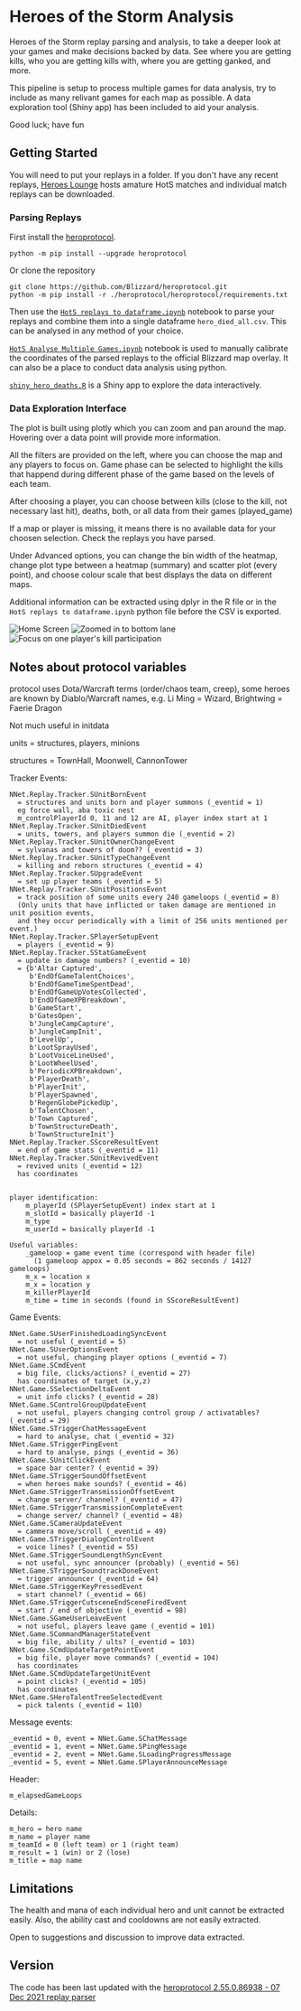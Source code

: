 # Heroes of the Storm Analysis
Heroes of the Storm replay parsing and analysis, to take a deeper look at your games and make decisions backed by data. See where you are getting kills, who you are getting kills with, where you are getting ganked, and more. 

This pipeline is setup to process multiple games for data analysis, try to include as many relivant games for each map as possible. A data exploration tool (Shiny app) has been included to aid your analysis. 

Good luck; have fun

## Getting Started
You will need to put your replays in a folder. If you don't have any recent replays, [Heroes Lounge](https://heroeslounge.gg/) hosts amature HotS matches and individual match replays can be downloaded.

### Parsing Replays
First install the [heroprotocol](https://github.com/Blizzard/heroprotocol).
```
python -m pip install --upgrade heroprotocol
```

Or clone the repository
```
git clone https://github.com/Blizzard/heroprotocol.git
python -m pip install -r ./heroprotocol/heroprotocol/requirements.txt
```

Then use the [`HotS replays to dataframe.ipynb`](HotS%20replays%20to%20dataframe.ipynb) notebook to parse your replays and combine them into a single dataframe `hero_died_all.csv`. This can be analysed in any method of your choice.

[`HotS Analyse Multiple Games.ipynb`](HotS%20Analyse%20Multiple%20Games.ipynb) notebook is used to manually calibrate the coordinates of the parsed replays to the official Blizzard map overlay. It can also be a place to conduct data analysis using python.

[`shiny_hero_deaths.R`](shiny_hero_deaths.R) is a Shiny app to explore the data interactively.

### Data Exploration Interface
The plot is built using plotly which you can zoom and pan around the map. Hovering over a data point will provide more information.

All the filters are provided on the left, where you can choose the map and any players to focus on. Game phase can be selected to highlight the kills that happend during different phase of the game based on the levels of each team.

After choosing a player, you can choose between kills (close to the kill, not necessary last hit), deaths, both, or all data from their games (played_game)

If a map or player is missing, it means there is no available data for your choosen selection. Check the replays you have parsed.

Under Advanced options, you can change the bin width of the heatmap, change plot type between a heatmap (summary) and scatter plot (every point), and choose colour scale that best displays the data on different maps.

Additional information can be extracted using dplyr in the R file or in the `HotS replays to dataframe.ipynb` python file before the CSV is exported.

![Home Screen](https://raw.githubusercontent.com/kevinchtsang/heroes-of-the-storm-analysis/main/screenshots/heat_map.png)
![Zoomed in to bottom lane](https://raw.githubusercontent.com/kevinchtsang/heroes-of-the-storm-analysis/main/screenshots/heat_map_zoom.png)
![Focus on one player's kill participation](https://raw.githubusercontent.com/kevinchtsang/heroes-of-the-storm-analysis/main/screenshots/one_player_kills.png)

## Notes about protocol variables

protocol uses Dota/Warcraft terms (order/chaos team, creep), some heroes are known by Diablo/Warcraft names, e.g. Li Ming = Wizard, Brightwing = Faerie Dragon

Not much useful in initdata

units = structures, players, minions

structures = TownHall, Moonwell, CannonTower



Tracker Events:

    NNet.Replay.Tracker.SUnitBornEvent 
      = structures and units born and player summons (_eventid = 1)
      eg force wall, aba toxic nest
      m_controlPlayerId 0, 11 and 12 are AI, player index start at 1
    NNet.Replay.Tracker.SUnitDiedEvent 
      = units, towers, and players summon die (_eventid = 2)
    NNet.Replay.Tracker.SUnitOwnerChangeEvent 
      = sylvanas and towers of doom?? (_eventid = 3)
    NNet.Replay.Tracker.SUnitTypeChangeEvent 
      = killing and reborn structures (_eventid = 4)
    NNet.Replay.Tracker.SUpgradeEvent 
      = set up player teams (_eventid = 5)
    NNet.Replay.Tracker.SUnitPositionsEvent
      = track position of some units every 240 gameloops (_eventid = 8)
      (Only units that have inflicted or taken damage are mentioned in unit position events, 
      and they occur periodically with a limit of 256 units mentioned per event.)
    NNet.Replay.Tracker.SPlayerSetupEvent 
      = players (_eventid = 9)
    NNet.Replay.Tracker.SStatGameEvent
      = update in damage numbers? (_eventid = 10)
      = {b'Altar Captured',
         b'EndOfGameTalentChoices',
         b'EndOfGameTimeSpentDead',
         b'EndOfGameUpVotesCollected',
         b'EndOfGameXPBreakdown',
         b'GameStart',
         b'GatesOpen',
         b'JungleCampCapture',
         b'JungleCampInit',
         b'LevelUp',
         b'LootSprayUsed',
         b'LootVoiceLineUsed',
         b'LootWheelUsed',
         b'PeriodicXPBreakdown',
         b'PlayerDeath',
         b'PlayerInit',
         b'PlayerSpawned',
         b'RegenGlobePickedUp',
         b'TalentChosen',
         b'Town Captured',
         b'TownStructureDeath',
         b'TownStructureInit'}
    NNet.Replay.Tracker.SScoreResultEvent
      = end of game stats (_eventid = 11)
    NNet.Replay.Tracker.SUnitRevivedEvent
      = revived units (_eventid = 12)
      has coordinates
      
      
    player identification:
        m_playerId (SPlayerSetupEvent) index start at 1
        m_slotId = basically playerId -1
        m_type
        m_userId = basically playerId -1
    
    Useful variables:
        _gameloop = game event time (correspond with header file) 
          (1 gameloop appox = 0.05 seconds = 862 seconds / 14127 gameloops)
        m_x = location x
        m_x = location y
        m_killerPlayerId
        m_time = time in seconds (found in SScoreResultEvent)

Game Events:
    
    NNet.Game.SUserFinishedLoadingSyncEvent
      = not useful (_eventid = 5)
    NNet.Game.SUserOptionsEvent
      = not useful, changing player options (_eventid = 7)
    NNet.Game.SCmdEvent
      = big file, clicks/actions? (_eventid = 27)
      has coordinates of target (x,y,z)
    NNet.Game.SSelectionDeltaEvent
      = unit info clicks? (_eventid = 28)
    NNet.Game.SControlGroupUpdateEvent
      = not useful, players changing control group / activatables? (_eventid = 29)
    NNet.Game.STriggerChatMessageEvent
      = hard to analyse, chat (_eventid = 32)
    NNet.Game.STriggerPingEvent
      = hard to analyse, pings (_eventid = 36)
    NNet.Game.SUnitClickEvent
      = space bar center? (_eventid = 39)
    NNet.Game.STriggerSoundOffsetEvent
      = when heroes make sounds? (_eventid = 46)
    NNet.Game.STriggerTransmissionOffsetEvent
      = change server/ channel? (_eventid = 47)
    NNet.Game.STriggerTransmissionCompleteEvent
      = change server/ channel? (_eventid = 48)
    NNet.Game.SCameraUpdateEvent
      = cammera move/scroll (_eventid = 49)
    NNet.Game.STriggerDialogControlEvent
      = voice lines? (_eventid = 55)
    NNet.Game.STriggerSoundLengthSyncEvent
      = not useful, sync announcer (probably) (_eventid = 56)
    NNet.Game.STriggerSoundtrackDoneEvent
      = trigger announcer (_eventid = 64)
    NNet.Game.STriggerKeyPressedEvent
      = start channel? (_eventid = 66)
    NNet.Game.STriggerCutsceneEndSceneFiredEvent
      = start / end of objective (_eventid = 98)
    NNet.Game.SGameUserLeaveEvent
      = not useful, players leave game (_eventid = 101)
    NNet.Game.SCommandManagerStateEvent
      = big file, ability / ults? (_eventid = 103)
    NNet.Game.SCmdUpdateTargetPointEvent
      = big file, player move commands? (_eventid = 104)
      has coordinates
    NNet.Game.SCmdUpdateTargetUnitEvent
      = point clicks? (_eventid = 105)
      has coordinates
    NNet.Game.SHeroTalentTreeSelectedEvent
      = pick talents (_eventid = 110)



Message events:
    
    _eventid = 0, event = NNet.Game.SChatMessage
    _eventid = 1, event = NNet.Game.SPingMessage
    _eventid = 2, event = NNet.Game.SLoadingProgressMessage
    _eventid = 5, event = NNet.Game.SPlayerAnnounceMessage

Header:
    
    m_elapsedGameLoops
    

Details:
    
    m_hero = hero name
    m_name = player name
    m_teamId = 0 (left team) or 1 (right team)
    m_result = 1 (win) or 2 (lose)
    m_title = map name

## Limitations
The health and mana of each individual hero and unit cannot be extracted easily. Also, the ability cast and cooldowns are not easily extracted. 

Open to suggestions and discussion to improve data extracted.

## Version
The code has been last updated with the [heroprotocol 2.55.0.86938 - 07 Dec 2021 replay parser](https://github.com/Blizzard/heroprotocol/releases/tag/v2.55.0.86938)